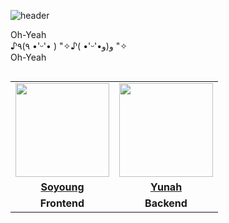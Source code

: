 ![header](https://capsule-render.vercel.app/api?type=blur&height=200&text=hi👋)

Oh-Yeah <br/>
♪٩(٩ •'ᵕ'• ) "✧♪( •'ᵕ'•و(و "✧ <br/>
Oh-Yeah 

<table align="left">
 <tr>
    <td align="center" bgcolor="transparent"><a href="https://github.com/Ocean423"><img src="https://github.com/user-attachments/assets/f57d6a31-9a00-4874-b188-e99d58e8dd37" width="150px;" alt="">
    <td align="center" bgcolor="transparent"><a href="https://github.com/OhAhsis"><img src="https://github.com/user-attachments/assets/cc4768ab-ab76-455d-aaeb-e2a06fd85f75" width="150px;" alt="">
  </tr>
  <tr>
    <td align="center"><a href="https://github.com/Ocean423"><b>Soyoung</b></td>
    <td align="center"><a href="https://github.com/OhAhsis"><b>Yunah</b></td>
  </tr>
      <tr>
   <td align="center"><b>Frontend</b></td>
   <td align="center"><b>Backend</b></td>
 </tr>
  </table>
